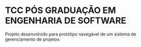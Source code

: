 # TCC PÓS GRADUAÇÃO EM ENGENHARIA DE SOFTWARE

Projeto desenvolvido para protótipo navegável de um sistema de gerenciamento de projetos
